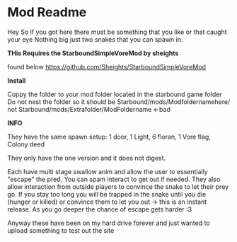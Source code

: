 # Mod Readme
Hey So if you got here there must be something that you like or that caught your eye
Nothing big just two snakes that you can spawn in.

**THis Requires the StarboundSimpleVoreMod by sheights** 

found below
https://github.com/Sheights/StarboundSimpleVoreMod

**Install**

Coppy the folder to your mod folder located in the starbound game folder
Do not nest the folder so it should be Starbound/mods/Modfoldernamehere/ not Starbound/mods/Extrafolder/ModFoldername <-bad


**INFO**

They have the same spawn setup: 1 door, 1 Light, 6 floran, 1 Vore flag, Colony deed

They only have the one version and it does not digest.

Each have multi stage swallow anim and allow the user to essentially "escape" the pred.  You can spam interact to get out if needed.
They also allow interaction from outside players to convince the snake to let their prey go.
If you stay too long you will be trapped in the snake until you die (hunger or killed) or convince them to let you out -> this is an instant release.
As you go deeper the chance of escape gets harder :3

Anyway these have been on my hard drive forever and just wanted to upload something to test out the site

